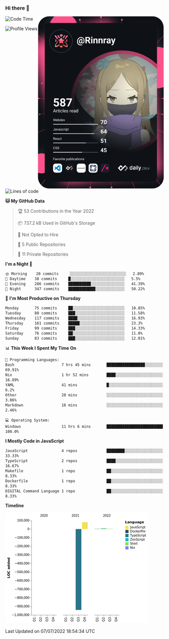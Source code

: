 ### Hi there 👋

<div align="left">
 <a href="https://app.daily.dev/Rinnray">
   <img 
        align="right"
        src="https://github.com/Rinnray/Rinnray/blob/main/devcard.svg" 
        width="400" 
        alt="Rinnray's Dev Card"/>
 </a>
</div>




<!--START_SECTION:waka-->
![Code Time](http://img.shields.io/badge/Code%20Time-0%20secs-blue)

![Profile Views](http://img.shields.io/badge/Profile%20Views-0-blue)

![Lines of code](https://img.shields.io/badge/From%20Hello%20World%20I%27ve%20Written--846%20Thousand%20lines%20of%20code-blue)

**🐱 My GitHub Data** 

> 🏆 53 Contributions in the Year 2022
 > 
> 📦 737.2 kB Used in GitHub's Storage 
 > 
> 🚫 Not Opted to Hire
 > 
> 📜 5 Public Repositories 
 > 
> 🔑 11 Private Repositories  
 > 
**I'm a Night 🦉** 

```text
🌞 Morning    20 commits     ░░░░░░░░░░░░░░░░░░░░░░░░░   2.89% 
🌆 Daytime    38 commits     █░░░░░░░░░░░░░░░░░░░░░░░░   5.5% 
🌃 Evening    286 commits    ██████████░░░░░░░░░░░░░░░   41.39% 
🌙 Night      347 commits    ████████████░░░░░░░░░░░░░   50.22%

```
📅 **I'm Most Productive on Thursday** 

```text
Monday       75 commits     ██░░░░░░░░░░░░░░░░░░░░░░░   10.85% 
Tuesday      80 commits     ███░░░░░░░░░░░░░░░░░░░░░░   11.58% 
Wednesday    117 commits    ████░░░░░░░░░░░░░░░░░░░░░   16.93% 
Thursday     161 commits    █████░░░░░░░░░░░░░░░░░░░░   23.3% 
Friday       99 commits     ███░░░░░░░░░░░░░░░░░░░░░░   14.33% 
Saturday     76 commits     ██░░░░░░░░░░░░░░░░░░░░░░░   11.0% 
Sunday       83 commits     ███░░░░░░░░░░░░░░░░░░░░░░   12.01%

```


📊 **This Week I Spent My Time On** 

```text
💬 Programming Languages: 
Bash                     7 hrs 45 mins       █████████████████░░░░░░░░   69.91% 
Nix                      1 hr 52 mins        ████░░░░░░░░░░░░░░░░░░░░░   16.89% 
YAML                     41 mins             █░░░░░░░░░░░░░░░░░░░░░░░░   6.2% 
Other                    20 mins             ░░░░░░░░░░░░░░░░░░░░░░░░░   3.06% 
Markdown                 16 mins             ░░░░░░░░░░░░░░░░░░░░░░░░░   2.46%

💻 Operating System: 
Windows                  11 hrs 6 mins       █████████████████████████   100.0%

```

**I Mostly Code in JavaScript** 

```text
JavaScript               4 repos             ████████░░░░░░░░░░░░░░░░░   33.33% 
TypeScript               2 repos             ████░░░░░░░░░░░░░░░░░░░░░   16.67% 
Makefile                 1 repo              ██░░░░░░░░░░░░░░░░░░░░░░░   8.33% 
Dockerfile               1 repo              ██░░░░░░░░░░░░░░░░░░░░░░░   8.33% 
DIGITAL Command Language 1 repo              ██░░░░░░░░░░░░░░░░░░░░░░░   8.33%

```


**Timeline**

![Chart not found](https://raw.githubusercontent.com/Rinnray/Rinnray/main/charts/bar_graph.png) 


 Last Updated on 07/07/2022 18:54:34 UTC
<!--END_SECTION:waka-->


<!--
**Rinnray/Rinnray** is a ✨ _special_ ✨ repository because its `README.md` (this file) appears on your GitHub profile.

Here are some ideas to get you started:

- 🔭 I’m currently working on ...
- 🌱 I’m currently learning ...
- 👯 I’m looking to collaborate on ...
- 🤔 I’m looking for help with ...
- 💬 Ask me about ...
- 📫 How to reach me: ...
- 😄 Pronouns: ...
- ⚡ Fun fact: ...
-->
